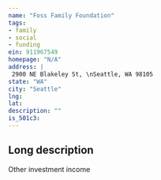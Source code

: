 ```yaml
---
name: "Foss Family Foundation"
tags:
- family
- social
- funding
ein: 911967549
homepage: "N/A"
address: |
 2900 NE Blakeley St, \nSeattle, WA 98105
state: "WA"
city: "Seattle"
lng: 
lat: 
description: ""
is_501c3: 
---
```


## Long description

Other investment income

